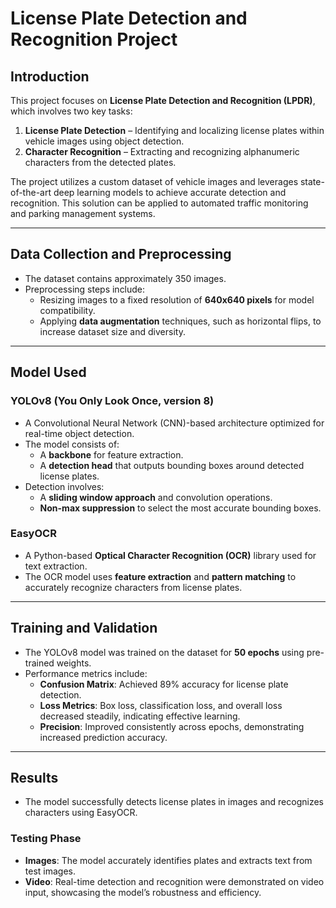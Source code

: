 # License Plate Detection and Recognition Project

## Introduction  
This project focuses on **License Plate Detection and Recognition (LPDR)**, which involves two key tasks:  
1. **License Plate Detection** – Identifying and localizing license plates within vehicle images using object detection.  
2. **Character Recognition** – Extracting and recognizing alphanumeric characters from the detected plates.  

The project utilizes a custom dataset of vehicle images and leverages state-of-the-art deep learning models to achieve accurate detection and recognition. This solution can be applied to automated traffic monitoring and parking management systems.

---

## Data Collection and Preprocessing  
- The dataset contains approximately 350 images.  
- Preprocessing steps include:  
  - Resizing images to a fixed resolution of **640x640 pixels** for model compatibility.  
  - Applying **data augmentation** techniques, such as horizontal flips, to increase dataset size and diversity.

---

## Model Used  

### YOLOv8 (You Only Look Once, version 8)  
- A Convolutional Neural Network (CNN)-based architecture optimized for real-time object detection.  
- The model consists of:  
  - A **backbone** for feature extraction.  
  - A **detection head** that outputs bounding boxes around detected license plates.  
- Detection involves:  
  - A **sliding window approach** and convolution operations.  
  - **Non-max suppression** to select the most accurate bounding boxes.  

### EasyOCR  
- A Python-based **Optical Character Recognition (OCR)** library used for text extraction.  
- The OCR model uses **feature extraction** and **pattern matching** to accurately recognize characters from license plates.

---

## Training and Validation  
- The YOLOv8 model was trained on the dataset for **50 epochs** using pre-trained weights.  
- Performance metrics include:  
  - **Confusion Matrix**: Achieved 89% accuracy for license plate detection.  
  - **Loss Metrics**: Box loss, classification loss, and overall loss decreased steadily, indicating effective learning.  
  - **Precision**: Improved consistently across epochs, demonstrating increased prediction accuracy.

---

## Results  
- The model successfully detects license plates in images and recognizes characters using EasyOCR.  

### Testing Phase  
- **Images**: The model accurately identifies plates and extracts text from test images.  
- **Video**: Real-time detection and recognition were demonstrated on video input, showcasing the model’s robustness and efficiency.
